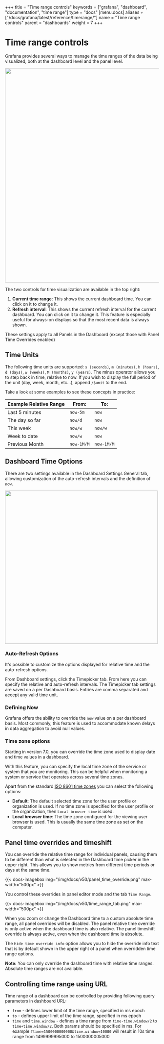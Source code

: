 +++
title = "Time range controls"
keywords = ["grafana", "dashboard", "documentation", "time range"]
type = "docs"
[menu.docs]
aliases +["/docs/grafana/latest/reference/timerange/"]
name = "Time range controls"
parent = "dashboards"
weight = 7
+++


# Time range controls

Grafana provides several ways to manage the time ranges of the data being visualized, both at the dashboard level and the panel level.

<img class="no-shadow" src="/img/docs/v50/timepicker.png" width="700px">

The two controls for time visualization are available in the top right:

1. **Current time range**: This shows the current dashboard time. You can click on it to change it.
2. **Refresh interval**: This shows the current refresh interval for the current dashboard. You can click on it to change
   it. This feature is especially useful for always-on displays so that the most recent data is always shown.

These settings apply to all Panels in the Dashboard (except those with Panel Time Overrides enabled)

## Time Units

The following time units are supported: `s (seconds)`, `m (minutes)`, `h (hours)`, `d (days)`, `w (weeks)`, `M (months)`, `y (years)`. The minus operator allows you to step back in time, relative to now. If you wish to display the full period of the unit (day, week, month, etc...), append `/$unit` to the end.

Take a look at some examples to see these concepts in practice:

Example Relative Range | From: | To:
-------------- | ----- | ---
Last 5 minutes | `now-5m` | `now`
The day so far | `now/d` | `now`
This week | `now/w` | `now/w`
Week to date | `now/w` | `now`
Previous Month | `now-1M/M` | `now-1M/M`


## Dashboard Time Options

There are two settings available in the Dashboard Settings General tab, allowing customization of the auto-refresh intervals and the definition of `now`.

<img class="no-shadow" src="/img/docs/v50/time_options.png" width="500px">

### Auto-Refresh Options

It's possible to customize the options displayed for relative time and the auto-refresh options.

From Dashboard settings, click the Timepicker tab. From here you can specify the relative and auto-refresh intervals. The Timepicker tab settings are saved on a per Dashboard basis.  Entries are comma separated and accept any valid time unit.

### Defining Now

Grafana offers the ability to override the `now` value on a per dashboard basis. Most commonly, this feature is used to accommodate known delays in data aggregation to avoid null values.

### Time zone options
Starting in version 7.0, you can override the time zone used to display date and time values in a dashboard. 

With this feature, you can specify the local time zone of the service or system that you are monitoring. This can be helpful when monitoring a system or service that operates across several time zones.

Apart from the standard [ISO 8601 time zones](https://en.wikipedia.org/wiki/List_of_tz_database_time_zones) you can select the following options:

* **Default**: The default selected time zone for the user profile or organization is used. If no time zone is specified for the user profile or the organization, then `Local browser time` is used.
* **Local browser time**: The time zone configured for the viewing user browser is used. This is usually the same time zone as set on the computer.

## Panel time overrides and timeshift

You can override the relative time range for individual panels, causing them to be different than what is selected in the Dashboard time picker in the upper right. This allows you to show metrics from different time periods or days at the same time.

{{< docs-imagebox img="/img/docs/v50/panel_time_override.png" max-width="500px" >}}

You control these overrides in panel editor mode and the tab `Time Range`.

{{< docs-imagebox img="/img/docs/v50/time_range_tab.png" max-width="500px" >}}

When you zoom or change the Dashboard time to a custom absolute time range, all panel overrides will be disabled. The panel relative time override is only active when the dashboard time is also relative. The panel timeshift override is always active, even when the dashboard time is absolute.

The `Hide time override info` option allows you to hide the override info text that is by default shown in the
upper right of a panel when overridden time range options.

**Note:** You can only override the dashboard time with relative time ranges. Absolute time ranges are not available.

## Controlling time range using URL
Time range of a dashboard can be controlled by providing following query parameters in dashboard URL:

- `from` - defines lower limit of the time range, specified in ms epoch
- `to` - defines upper limit of the time range, specified in ms epoch
- `time` and `time.window` - defines a time range from `time-time.window/2` to `time+time.window/2`. Both params should be specified in ms. For example `?time=1500000000000&time.window=10000` will result in 10s time range from 1499999995000 to 1500000005000
